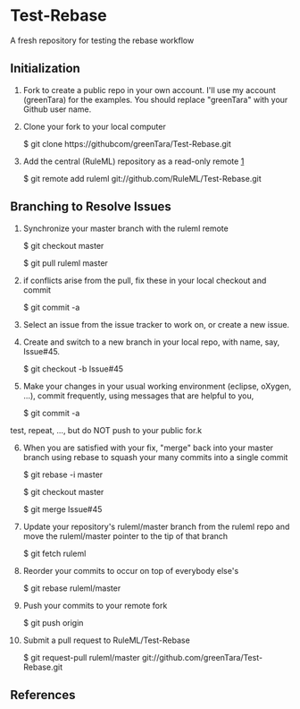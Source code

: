 Test-Rebase
===========

A fresh repository for testing the rebase workflow

Initialization
--------------
1. Fork to create a public repo in your own account. I'll use my account (greenTara) for the examples. 
You should replace "greenTara" with your Github user name.

2. Clone your fork to your local computer

    $ git clone https://githubcom/greenTara/Test-Rebase.git

3. Add the central (RuleML) repository as a read-only remote [1]

    $ git remote add ruleml git://github.com/RuleML/Test-Rebase.git

Branching to Resolve Issues
---------------------------
1. Synchronize your master branch with the ruleml remote

    $ git checkout master
    
    $ git pull ruleml master
    
2. if conflicts arise from the pull, fix these in your local checkout and commit

    $ git commit -a    
    
3. Select an issue from the issue tracker to work on, or create a new issue.

4. Create and switch to a new branch in your local repo, with name, say, Issue#45.

    $ git checkout -b Issue#45 

5. Make your changes in your usual working environment (eclipse, oXygen, ...),
   commit frequently, using messages that are helpful to you, 
       
    $ git commit -a

test, repeat, ..., but do NOT push to your public for.k
   
6. When you are satisfied with your fix, "merge" back into your master branch
using rebase to squash your many commits into a single commit

    $ git rebase -i master
    
    $ git checkout master
    
    $ git merge Issue#45

7. Update your repository's ruleml/master branch from the ruleml repo and move the ruleml/master
pointer to the tip of that branch

    $ git fetch ruleml
    
8. Reorder your commits to occur on top of everybody else's

    $ git rebase ruleml/master
    
9. Push your commits to your remote fork

    $ git push origin
    
10. Submit a pull request to RuleML/Test-Rebase

    $ git request-pull ruleml/master git://github.com/greenTara/Test-Rebase.git
                 
References
----------
[1]:http://git-scm.com/book/en/Git-Basics-Working-with-Remotes     


